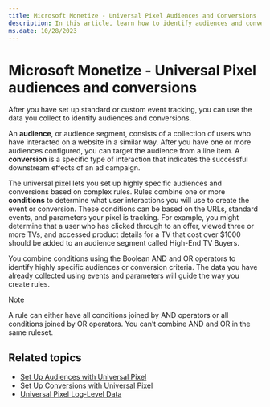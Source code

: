 ```yaml
---
title: Microsoft Monetize - Universal Pixel Audiences and Conversions
description: In this article, learn how to identify audiences and conversions for the universal pixel.
ms.date: 10/28/2023
---
```


# Microsoft Monetize - Universal Pixel audiences and conversions

After you have set up standard or custom event tracking, you can use the data you collect to identify audiences and conversions.

An **audience**, or audience segment, consists of a collection of users who have interacted on a website in a similar way. After you have one or more audiences configured, you can target the audience from a line item. A **conversion** is a specific type of interaction that indicates the successful downstream effects of an ad campaign.

The universal pixel lets you set up highly specific audiences and conversions based on complex rules. Rules combine one or more **conditions** to determine what user interactions you will use to create the event or conversion. These conditions can be based on the URLs, standard events, and parameters your pixel is tracking. For example, you might determine that a user who has clicked through to an offer, viewed three or more TVs, and accessed product details for a TV that cost over $1000 should be added to an audience segment called High-End TV Buyers.

You combine conditions using the Boolean AND and OR operators to identify highly specific audiences or conversion criteria. The data you have already collected using events and parameters will guide the way you create rules.

> [!NOTE]
> A rule can either have all conditions joined by AND operators or all conditions joined by OR operators. You can’t combine AND and OR in the same ruleset.

## Related topics

- [Set Up Audiences with Universal Pixel](set-up-audiences-with-universal-pixel.md)
- [Set Up Conversions with Universal Pixel](set-up-conversions-with-universal-pixel.md)
- [Universal Pixel Log-Level Data](../log-level-data/universal-pixel-feed.md)
